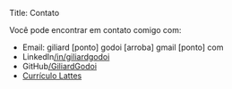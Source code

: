 Title: Contato

Você pode encontrar em contato comigo com:

- Email: giliard [ponto] godoi [arroba] gmail [ponto] com
- LinkedIn[/in/giliardgodoi](https://www.linkedin.com/in/giliardgodoi/)
- GitHub[/GiliardGodoi](https://github.com/GiliardGodoi)
- [Currículo Lattes](http://lattes.cnpq.br/3223316854344499)
